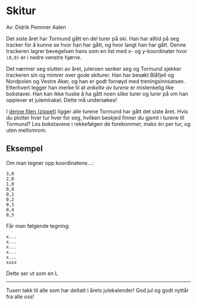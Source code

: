 # Skitur

Av: Didrik Pemmer Aalen

Det siste året har Tormund gått en del turer på ski. Han har alltid på seg tracker for å kunne se hvor han har gått, og hvor langt han har gått. Denne trackeren lagrer bevegelsen hans som en list med x- og y-koordinater hvor `(0,0)` er i nedre venstre hjørne.

Det nærmer seg slutten av året, juleroen senker seg og Tormund sjekker trackeren sin og mimrer over gode skiturer. Han har besøkt Blåfjell og Nordpolen og Vestre Aker, og han er godt fornøyd med treningsinnsatsen. Etterhvert legger han merke til at _enkelte av turene_ er mistenkelig like bokstaver. Han kan ikke huske å ha gått noen slike turer og lurer på om han opplever et julemirakel. Dette må undersøkes!

I [denne filen (zippet)](https://julekalender.knowit.no/resources/2019-luke24/turer.txt.zip) ligger alle turene Tormund har gått det siste året. Hvis du plotter hver tur hver for seg, hvilken beskjed finner du gjemt i turene til Tormund? Les bokstavene i rekkefølgen de forekommer, maks én per tur, og uten mellomrom.

## Eksempel

Om man tegner opp koordinatene...:

```
3,0
2,0
1,0
0,0
0,1
0,2
0,3
0,4
0,5
```

Får man følgende tegning:

```
x...
x...
x...
x...
x...
xxxx
```

Dette ser ut som en L

---------------------

Tusen takk til alle som har deltatt i årets julekalender! God jul og godt nyttår fra alle oss!